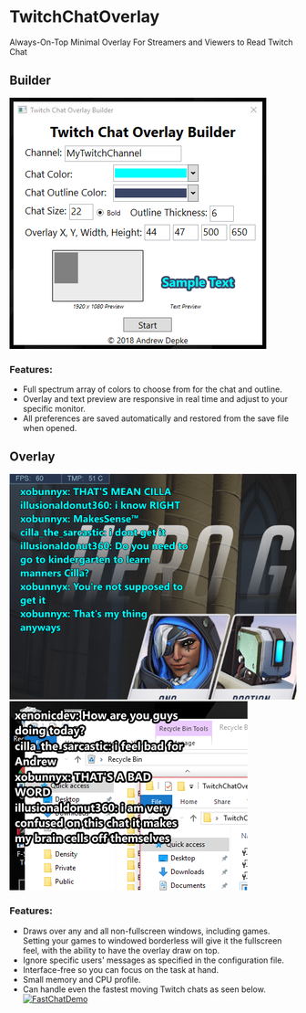 # TwitchChatOverlay
Always-On-Top Minimal Overlay For Streamers and Viewers to Read Twitch Chat

## Builder
![Builder Demo](https://github.com/XenonicDev/TwitchChatOverlay/blob/master/GitHub/TwitchChatOverlayDemo3.png)

### Features:
* Full spectrum array of colors to choose from for the chat and outline.
* Overlay and text preview are responsive in real time and adjust to your specific monitor.
* All preferences are saved automatically and restored from the save file when opened.

## Overlay
![OverlayDemo1](https://github.com/XenonicDev/TwitchChatOverlay/blob/master/GitHub/TwitchChatOverlayDemo4.png) ![OverlayDemo2](https://github.com/XenonicDev/TwitchChatOverlay/blob/master/GitHub/TwitchChatOverlayDemo2.png)

### Features:
* Draws over any and all non-fullscreen windows, including games. Setting your games to windowed borderless will give it the fullscreen feel, with the ability to have the overlay draw on top.
* Ignore specific users' messages as specified in the configuration file.
* Interface-free so you can focus on the task at hand.
* Small memory and CPU profile.
* Can handle even the fastest moving Twitch chats as seen below.
[![FastChatDemo](http://img.youtube.com/vi/kO-_ruILoFI/0.jpg)](http://www.youtube.com/watch?v=kO-_ruILoFI)
